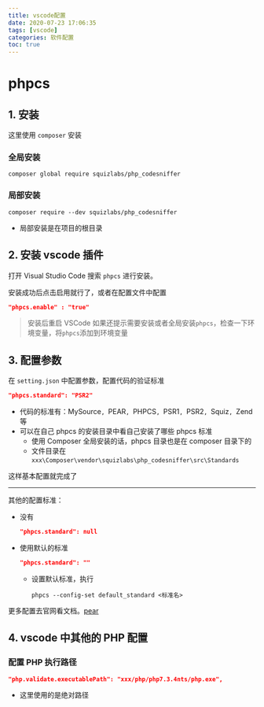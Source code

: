 ```yaml
---
title: vscode配置
date: 2020-07-23 17:06:35
tags: [vscode]
categories: 软件配置
toc: true
---
```


# phpcs

## 1. 安装

这里使用 `composer` 安装<!-- more -->

### 全局安装

```
composer global require squizlabs/php_codesniffer
```

### 局部安装

```
composer require --dev squizlabs/php_codesniffer
```

- 局部安装是在项目的根目录

## 2. 安装 vscode 插件

打开 Visual Studio Code 搜索 `phpcs` 进行安装。

安装成功后点击启用就行了，或者在配置文件中配置

```json
"phpcs.enable" : "true"
```

> 安装后重启 VSCode 如果还提示需要安装或者全局安装`phpcs`，检查一下环境变量，将`phpcs`添加到环境变量

## 3. 配置参数

在 `setting.json` 中配置参数，配置代码的验证标准

```json
"phpcs.standard": "PSR2"
```

- 代码的标准有：MySource`, `PEAR`, `PHPCS`, `PSR1`, `PSR2`, `Squiz`, `Zend 等
- 可以在自己 phpcs 的安装目录中看自己安装了哪些 phpcs 标准
  - 使用 Composer 全局安装的话，phpcs 目录也是在 composer 目录下的
  - 文件目录在`xxx\Composer\vendor\squizlabs\php_codesniffer\src\Standards`

这样基本配置就完成了

---

其他的配置标准：

- 没有

  ```json
  "phpcs.standard": null
  ```

- 使用默认的标准

  ```json
  "phpcs.standard": ""
  ```

  - 设置默认标准，执行

    ```
    phpcs --config-set default_standard <标准名>
    ```

更多配置去官网看文档。[pear](https://pear.php.net/package/PHP_CodeSniffer/)

## 4. vscode 中其他的 PHP 配置

### 配置 PHP 执行路径

```json
"php.validate.executablePath": "xxx/php/php7.3.4nts/php.exe",
```

- 这里使用的是绝对路径
